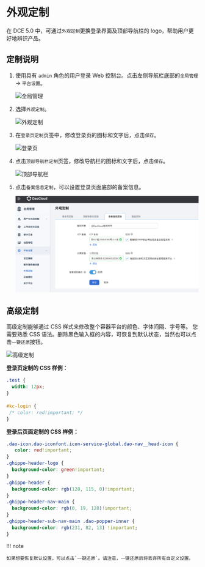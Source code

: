 # 外观定制

在 DCE 5.0 中，可通过`外观定制`更换登录界面及顶部导航栏的 logo，帮助用户更好地辨识产品。

## 定制说明

1. 使用具有 `admin` 角色的用户登录 Web 控制台。点击左侧导航栏底部的`全局管理` -> `平台设置`。

    ![全局管理](https://docs.daocloud.io/daocloud-docs-images/docs/ghippo/images/ws01.png)

2. 选择`外观定制`。

    ![外观定制](https://docs.daocloud.io/daocloud-docs-images/docs/ghippo/images/visual04.png)

3. 在`登录页定制`页签中，修改登录页的图标和文字后，点击`保存`。

    ![登录页](https://docs.daocloud.io/daocloud-docs-images/docs/ghippo/images/visual02.png)

4. 点击`顶部导航栏定制`页签，修改导航栏的图标和文字后，点击`保存`。

    ![顶部导航栏](https://docs.daocloud.io/daocloud-docs-images/docs/ghippo/images/visual06.png)

5. 点击`备案信息定制`，可以设置登录页面底部的备案信息。

    ![备案](../../images/beian.png)

## 高级定制

高级定制能够通过 CSS 样式来修改整个容器平台的颜色、字体间隔、字号等。
您需要熟悉 CSS 语法。删除黑色输入框的内容，可恢复到默认状态，当然也可以点击`一键还原`按钮。

![高级定制](https://docs.daocloud.io/daocloud-docs-images/docs/ghippo/images/advanced-custom.png)

**登录页定制的 CSS 样例：**

```css
.test {
  width: 12px;
}

#kc-login {
 /* color: red!important; */
}
```

**登录后页面定制的 CSS 样例：**

```css
.dao-icon.dao-iconfont.icon-service-global.dao-nav__head-icon {
   color: red!important;
}
.ghippo-header-logo {
  background-color: green!important;
}
.ghippo-header {
  background-color: rgb(128, 115, 0)!important;
}
.ghippo-header-nav-main {
  background-color: rgb(0, 19, 128)!important;
}
.ghippo-header-sub-nav-main .dao-popper-inner {
  background-color: rgb(231, 82, 13) !important;
}
```

!!! note

    如果想要恢复默认设置，可以点击`一键还原`。请注意，一键还原后将丢弃所有自定义设置。
